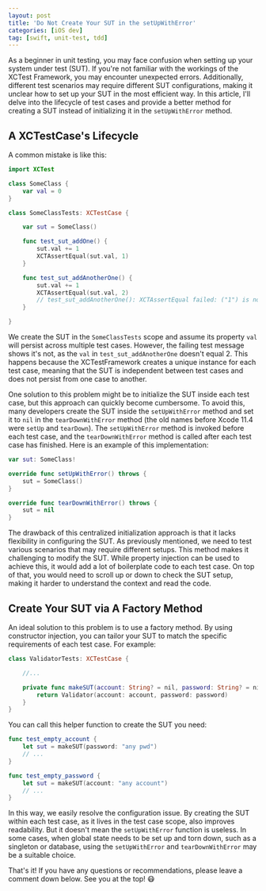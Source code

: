 ```yaml
---
layout: post
title: 'Do Not Create Your SUT in the setUpWithError'
categories: [iOS dev]
tag: [swift, unit-test, tdd]
---
```


As a beginner in unit testing, you may face confusion when setting up your system under test (SUT). If you're not familiar with the workings of the XCTest Framework, you may encounter unexpected errors. Additionally, different test scenarios may require different SUT configurations, making it unclear how to set up your SUT in the most efficient way. In this article, I'll delve into the lifecycle of test cases and provide a better method for creating a SUT instead of initializing it in the `setUpWithError` method.

## A XCTestCase's Lifecycle
A common mistake is like this: 

```swift
import XCTest

class SomeClass {
    var val = 0
}

class SomeClassTests: XCTestCase {

    var sut = SomeClass()

    func test_sut_addOne() {
        sut.val += 1
        XCTAssertEqual(sut.val, 1)
    }

    func test_sut_addAnotherOne() {
        sut.val += 1
        XCTAssertEqual(sut.val, 2) 
        // test_sut_addAnotherOne(): XCTAssertEqual failed: ("1") is not equal to ("2")
    }

}
```

We create the SUT in the `SomeClassTests` scope and assume its property `val` will persist across multiple test cases. However, the failing test message shows it's not, as the `val` in `test_sut_addAnotherOne` doesn't equal 2. This happens because the XCTestFramework creates a unique instance for each test case, meaning that the SUT is independent between test cases and does not persist from one case to another.

One solution to this problem might be to initialize the SUT inside each test case, but this approach can quickly become cumbersome. To avoid this, many developers create the SUT inside the `setUpWithError` method and set it to `nil` in the `tearDownWithError` method (the old names before Xcode 11.4 were `setUp` and `tearDown`). The `setUpWithError` method is invoked before each test case, and the `tearDownWithError` method is called after each test case has finished. Here is an example of this implementation:

```swift
var sut: SomeClass!

override func setUpWithError() throws {
    sut = SomeClass()
}

override func tearDownWithError() throws {
    sut = nil
}
```

The drawback of this centralized initialization approach is that it lacks flexibility in configuring the SUT. As previously mentioned, we need to test various scenarios that may require different setups. This method makes it challenging to modify the SUT. While property injection can be used to achieve this, it would add a lot of boilerplate code to each test case. On top of that, you would need to scroll up or down to check the SUT setup, making it harder to understand the context and read the code.

## Create Your SUT via A Factory Method

An ideal solution to this problem is to use a factory method. By using constructor injection, you can tailor your SUT to match the specific requirements of each test case. For example:

```swift
class ValidatorTests: XCTestCase {

    //...

    private func makeSUT(account: String? = nil, password: String? = nil) -> Validator {
        return Validator(account: account, password: password)
    }
}
```

You can call this helper function to create the SUT you need:

```swift
func test_empty_account {
    let sut = makeSUT(password: "any pwd")
    // ...
}

func test_empty_password {
    let sut = makeSUT(account: "any account")
    // ...
}
```

In this way, we easily resolve the configuration issue. By creating the SUT within each test case, as it lives in the test case scope, also improves readability. But it doesn't mean the `setUpWithError` function is useless. In some cases, when global state needs to be set up and torn down, such as a singleton or database, using the `setUpWithError` and `tearDownWithError` may be a suitable choice.

That's it! If you have any questions or recommendations, please leave a comment down below. See you at the top! 😷